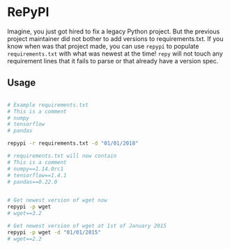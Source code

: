 # RePyPI

Imagine, you just got hired to fix a legacy Python project. But the previous project maintainer did not bother to add versions to requirements.txt. If you know when was that project made, you can use `repypi` to populate `requirements.txt` with what was newest at the time! `repy` will not touch any requirement lines that it fails to parse or that already have a version spec.

## Usage

```bash

# Example requirements.txt
# This is a comment
# numpy
# tensorflow
# pandas

repypi -r requirements.txt -d "01/01/2018"

# requirements.txt will now contain
# This is a comment
# numpy==1.14.0rc1
# tensorflow==1.4.1
# pandas==0.22.0


# Get newest version of wget now
repypi -p wget 
# wget==3.2

# Get newest version of wget at 1st of January 2015
repypi -p wget -d "01/01/2015"
# wget==2.2

```